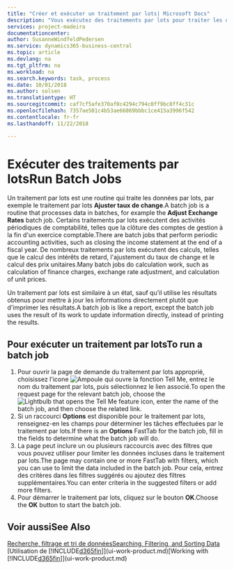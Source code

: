 ```yaml
---
title: "Créer et exécuter un traitement par lots| Microsoft Docs"
description: "Vous exécutez des traitements par lots pour traiter les données et mettre à jour les informations, par exemple, pour élaborer des activités périodiques de comptabilité, ou effectuer des calculs."
services: project-madeira
documentationcenter: 
author: SusanneWindfeldPedersen
ms.service: dynamics365-business-central
ms.topic: article
ms.devlang: na
ms.tgt_pltfrm: na
ms.workload: na
ms.search.keywords: task, process
ms.date: 10/01/2018
ms.author: solsen
ms.translationtype: HT
ms.sourcegitcommit: caf7cf5afe370af0c4294c794c0ff9bc8ff4c31c
ms.openlocfilehash: 7357ae501c4b53ae66869bbbc1ce415a3996f542
ms.contentlocale: fr-fr
ms.lasthandoff: 11/22/2018

---
```

# <a name="run-batch-jobs"></a><span data-ttu-id="a795b-103">Exécuter des traitements par lots</span><span class="sxs-lookup"><span data-stu-id="a795b-103">Run Batch Jobs</span></span>
<span data-ttu-id="a795b-104">Un traitement par lots est une routine qui traite les données par lots, par exemple le traitement par lots **Ajuster taux de change**.</span><span class="sxs-lookup"><span data-stu-id="a795b-104">A batch job is a routine that processes data in batches, for example the **Adjust Exchange Rates** batch job.</span></span> <span data-ttu-id="a795b-105">Certains traitements par lots exécutent des activités périodiques de comptabilité, telles que la clôture des comptes de gestion à la fin d'un exercice comptable.</span><span class="sxs-lookup"><span data-stu-id="a795b-105">There are batch jobs that perform periodic accounting activities, such as closing the income statement at the end of a fiscal year.</span></span> <span data-ttu-id="a795b-106">De nombreux traitements par lots exécutent des calculs, telles que le calcul des intérêts de retard, l'ajustement du taux de change et le calcul des prix unitaires.</span><span class="sxs-lookup"><span data-stu-id="a795b-106">Many batch jobs do calculation work, such as calculation of finance charges, exchange rate adjustment, and calculation of unit prices.</span></span>

<span data-ttu-id="a795b-107">Un traitement par lots est similaire à un état, sauf qu'il utilise les résultats obtenus pour mettre à jour les informations directement plutôt que d'imprimer les résultats.</span><span class="sxs-lookup"><span data-stu-id="a795b-107">A batch job is like a report, except the batch job uses the result of its work to update information directly, instead of printing the results.</span></span>

## <a name="to-run-a-batch-job"></a><span data-ttu-id="a795b-108">Pour exécuter un traitement par lots</span><span class="sxs-lookup"><span data-stu-id="a795b-108">To run a batch job</span></span>
1. <span data-ttu-id="a795b-109">Pour ouvrir la page de demande du traitement par lots approprié, choisissez l'icone ![Ampoule qui ouvre la fonction Tell Me](media/ui-search/search_small.png "Dites-moi ce que vous voulez faire"), entrez le nom du traitement par lots, puis sélectionnez le lien associé.</span><span class="sxs-lookup"><span data-stu-id="a795b-109">To open the request page for the relevant batch job, choose the ![Lightbulb that opens the Tell Me feature](media/ui-search/search_small.png "Tell me what you want to do") icon, enter the name of the batch job, and then choose the related link.</span></span>
2. <span data-ttu-id="a795b-110">Si un raccourci **Options** est disponible pour le traitement par lots, renseignez-en les champs pour déterminer les tâches effectuées par le traitement par lots.</span><span class="sxs-lookup"><span data-stu-id="a795b-110">If there is an **Options** FastTab for the batch job, fill in the fields to determine what the batch job will do.</span></span>
3. <span data-ttu-id="a795b-111">La page peut inclure un ou plusieurs raccourcis avec des filtres que vous pouvez utiliser pour limiter les données incluses dans le traitement par lots.</span><span class="sxs-lookup"><span data-stu-id="a795b-111">The page may contain one or more FastTab with filters, which you can use to limit the data included in the batch job.</span></span> <span data-ttu-id="a795b-112">Pour cela, entrez des critères dans les filtres suggérés ou ajoutez des filtres supplémentaires.</span><span class="sxs-lookup"><span data-stu-id="a795b-112">You can enter criteria in the suggested filters or add more filters.</span></span>
4. <span data-ttu-id="a795b-113">Pour démarrer le traitement par lots, cliquez sur le bouton **OK**.</span><span class="sxs-lookup"><span data-stu-id="a795b-113">Choose the **OK** button to start the batch job.</span></span>

## <a name="see-also"></a><span data-ttu-id="a795b-114">Voir aussi</span><span class="sxs-lookup"><span data-stu-id="a795b-114">See Also</span></span>
[<span data-ttu-id="a795b-115">Recherche, filtrage et tri de données</span><span class="sxs-lookup"><span data-stu-id="a795b-115">Searching, Filtering, and Sorting Data</span></span>](ui-enter-criteria-filters.md)  
<span data-ttu-id="a795b-116">[Utilisation de [!INCLUDE[d365fin](includes/d365fin_md.md)]](ui-work-product.md)</span><span class="sxs-lookup"><span data-stu-id="a795b-116">[Working with [!INCLUDE[d365fin](includes/d365fin_md.md)]](ui-work-product.md)</span></span>

